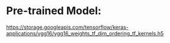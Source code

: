 # Pre-trained Model:

https://storage.googleapis.com/tensorflow/keras-applications/vgg16/vgg16_weights_tf_dim_ordering_tf_kernels.h5
